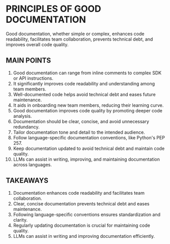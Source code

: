 # PRINCIPLES OF GOOD DOCUMENTATION

Good documentation, whether simple or complex, enhances code readability, facilitates team collaboration, prevents technical debt, and improves overall code quality.

## MAIN POINTS

1. Good documentation can range from inline comments to complex SDK or API instructions.
2. It significantly improves code readability and understanding among team members.
3. Well-documented code helps avoid technical debt and eases future maintenance.
4. It aids in onboarding new team members, reducing their learning curve.
5. Good documentation improves code quality by promoting deeper code analysis.
6. Documentation should be clear, concise, and avoid unnecessary redundancy.
7. Tailor documentation tone and detail to the intended audience.
8. Follow language-specific documentation conventions, like Python's PEP 257.
9. Keep documentation updated to avoid technical debt and maintain code quality.
10. LLMs can assist in writing, improving, and maintaining documentation across languages.

## TAKEAWAYS

1. Documentation enhances code readability and facilitates team collaboration.
2. Clear, concise documentation prevents technical debt and eases maintenance.
3. Following language-specific conventions ensures standardization and clarity.
4. Regularly updating documentation is crucial for maintaining code quality.
5. LLMs can assist in writing and improving documentation efficiently.